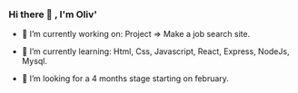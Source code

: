 ### Hi there 👋 , I'm Oliv'

<!--
**Oliv751/Oliv751** is a ✨ _special_ ✨ repository because its `README.md` (this file) appears on your GitHub profile.

Here are some ideas to get you started:

- 🔭 I’m currently working on ...
- 🌱 I’m currently learning ...
- 👯 I’m looking to collaborate on ...
- 🤔 I’m looking for help with ...
- 💬 Ask me about ...
- 📫 How to reach me: ...
- 😄 Pronouns: ...
- ⚡ Fun fact: ...
-->
- 🔭 I’m currently working on: Project => Make a job search site.
- 🌱 I’m currently learning: Html, Css, Javascript, React, Express, NodeJs, Mysql.

- 👯 I’m looking for a 4 months stage starting on february.

